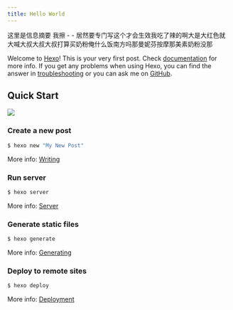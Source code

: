 ```yaml
---
title: Hello World
---
```


这里是信息摘要 我擦 - - 居然要专门写这个才会生效我吃了辣的啊大是大红色就大喊大叔大叔大叔打算买奶粉俺什么饭南方吗那曼妮芬按摩那美素奶粉没那 
<!-- excerpt -->
Welcome to [Hexo](https://hexo.io/)! This is your very first post. Check [documentation](https://hexo.io/docs/) for more info. If you get any problems when using Hexo, you can find the answer in [troubleshooting](https://hexo.io/docs/troubleshooting.html) or you can ask me on [GitHub](https://github.com/hexojs/hexo/issues).

## Quick Start


![](http://objakzzm4.bkt.clouddn.com/background.jpg)
### Create a new post

``` bash
$ hexo new "My New Post"
```

More info: [Writing](https://hexo.io/docs/writing.html)

### Run server

``` bash
$ hexo server
```

More info: [Server](https://hexo.io/docs/server.html)

### Generate static files

``` bash
$ hexo generate
```

More info: [Generating](https://hexo.io/docs/generating.html)

### Deploy to remote sites

``` bash
$ hexo deploy
```

More info: [Deployment](https://hexo.io/docs/deployment.html)
